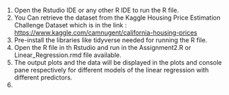 1. Open the Rstudio IDE or any other R IDE to run the R file.
2. You Can retrieve the dataset from the Kaggle Housing Price Estimation Challenge Dataset which is in the link : https://www.kaggle.com/camnugent/california-housing-prices
3. Pre-install the libraries like tidyverse needed for running the R file.
4. Open the R file in th Rstudio and run in the Assignment2.R or Linear_Regression.rmd file available.
5. The output plots and the data will be displayed in the plots and console pane respectively for different models of the linear regression with different predictors.
6. 
